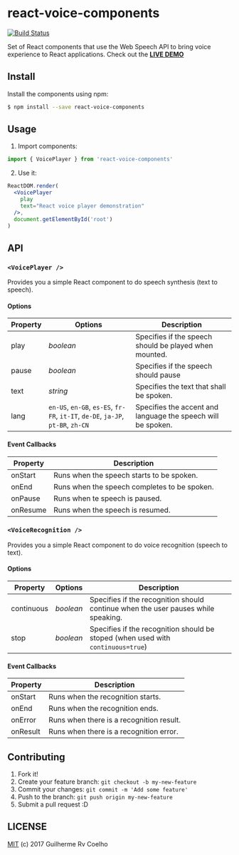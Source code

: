 # react-voice-components

[![Build Status](https://travis-ci.org/grvcoelho/react-voice-components.svg?branch=master)](https://travis-ci.org/grvcoelho/react-voice-components)

Set of React components that use the Web Speech API to bring voice experience to React applications. Check out the [**LIVE DEMO**](https://grvcoelho.github.io/react-voice-components/?)

## Install

Install the components using npm:

```sh
$ npm install --save react-voice-components
```

## Usage

1. Import components:

  ```javascript
  import { VoicePlayer } from 'react-voice-components'
  ```

2. Use it:

  ```jsx
  ReactDOM.render(
    <VoicePlayer
      play
      text="React voice player demonstration"
    />,
    document.getElementById('root')
  )
  ```

## API

### `<VoicePlayer />`

Provides you a simple React component to do speech synthesis (text to speech).

#### Options

| Property | Options   | Description                                           |
|----------|-----------|-------------------------------------------------------|
| play     | *boolean* | Specifies if the speech should be played when mounted. |
| pause    | *boolean* | Specifies if the speech should pause                  |
| text     | *string*  | Specifies the text that shall be spoken.              |
| lang     | `en-US`, `en-GB`, `es-ES`, `fr-FR`, `it-IT`, `de-DE`, `ja-JP`, `pt-BR`, `zh-CN` | Specifies the accent and language the speech will be spoken.

#### Event Callbacks

| Property | Description                                  |
|----------|----------------------------------------------|
| onStart  | Runs when the speech starts to be spoken.    |
| onEnd    | Runs when the speech completes to be spoken. |
| onPause  | Runs when te speech is paused.               |
| onResume | Runs when the speech is resumed.             |


### `<VoiceRecognition />`

Provides you a simple React component to do voice recognition (speech to text).

#### Options

| Property   | Options   | Description                                                                       |
|------------|-----------|-----------------------------------------------------------------------------------|
| continuous | *boolean* | Specifies if the recognition should continue when the user pauses while speaking. |
| stop       | *boolean* | Specifies if the recognition should be stoped (when used with `continuous=true`)  |

#### Event Callbacks

| Property | Description                              |
|----------|------------------------------------------|
| onStart  | Runs when the recognition starts.        |
| onEnd    | Runs when the recognition ends.          |
| onError  | Runs when there is a recognition result. |
| onResult | Runs when there is a recognition error.  |

## Contributing

1. Fork it!
2. Create your feature branch: `git checkout -b my-new-feature`
3. Commit your changes: `git commit -m 'Add some feature'`
4. Push to the branch: `git push origin my-new-feature`
5. Submit a pull request :D

## LICENSE
[MIT](https://github.com/grvcoelho/react-voice-components/blob/master/LICENSE) (c) 2017 Guilherme Rv Coelho
